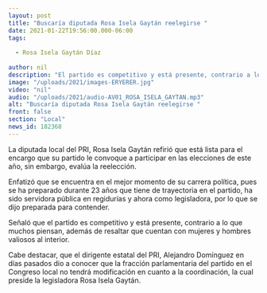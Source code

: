 ```yaml
---
layout: post
title: "Buscaría diputada Rosa Isela Gaytán reelegirse "
date: 2021-01-22T19:56:00.000-06:00
tags:
  
  - Rosa Isela Gaytán Díaz
  
author: nil
description: "El partido es competitivo y está presente, contrario a lo que muchos piensan"
image: "/uploads/2021/images-ERYERER.jpg"
video: "nil"
audio: "/uploads/2021/audio-AV01_ROSA_ISELA_GAYTAN.mp3"
alt: "Buscaría diputada Rosa Isela Gaytán reelegirse "
front: false
section: "Local"
news_id: 182368
---
```


La diputada local del PRI, Rosa Isela Gaytán refirió que está lista para el encargo que su partido le convoque a participar en las elecciones de este año, sin embargo, evalúa la reelección.

Enfatizó que se encuentra en el mejor momento de su carrera política, pues se ha preparado durante 23 años que tiene de trayectoria en el partido, ha sido servidora pública en regidurías y ahora como legisladora, por lo que se dijo preparada para contender.

Señaló que el partido es competitivo y está presente, contrario a lo que muchos piensan, además de resaltar que cuentan con mujeres y hombres valiosos al interior.

Cabe destacar, que el dirigente estatal del PRI, Alejandro Domínguez en días pasados dio a conocer que la fracción parlamentaria del partido en el Congreso local no tendrá modificación en cuanto a la coordinación, la cual preside la legisladora Rosa Isela Gaytán.